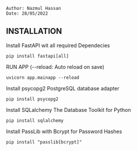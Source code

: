     Author: Nazmul Hassan
    Date: 28/05/2022

## INSTALLATION

Install FastAPI wit all required Dependecies

    pip install fastapi[all]

RUN APP (--reload: Auto reload on save)

    uvicorn app.mainapp --reload

Install psycopg2 PostgreSQL database adapter

    pip install psycopg2

Install SQLalchemy The Database Toolkit for Python

    pip install sqlalchemy

Install PassLib with Bcrypt for Password Hashes

    pip install "passlib[bcrypt]"
